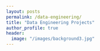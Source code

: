 ```yaml
---
layout: posts
permalink: /data-engineering/
title: "Data Engineering Projects"
author_profile: true
header:
  image: "/images/background3.jpg"
---
```

